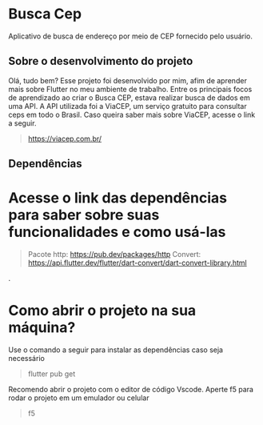 # Busca Cep
Aplicativo de busca de endereço por meio de CEP fornecido pelo usuário.

## Sobre o desenvolvimento do projeto
Olá, tudo bem? Esse projeto foi desenvolvido por mim, afim de aprender mais sobre Flutter no meu ambiente de trabalho. Entre os
principais focos de aprendizado ao criar o Busca CEP, estava realizar busca de dados em uma API. A API utilizada foi a ViaCEP, um serviço 
gratuito para consultar ceps em todo o Brasil. Caso queira saber mais sobre ViaCEP, acesse o link a seguir.
> https://viacep.com.br/

## Dependências
# Acesse o link das dependências para saber sobre suas funcionalidades e como usá-las
> Pacote http: https://pub.dev/packages/http
> Convert: https://api.flutter.dev/flutter/dart-convert/dart-convert-library.html

.
# Como abrir o projeto na sua máquina?
Use o comando a seguir para instalar as dependências caso seja necessário
> flutter pub get

Recomendo abrir o projeto com o editor de código Vscode. Aperte f5 para rodar o projeto em um emulador ou celular
> f5
